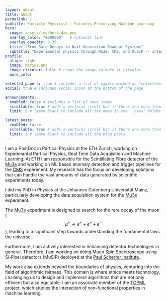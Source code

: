 ```yaml
---
layout: about
title: about
permalink: /
subtitle: Particle Physicist | Fairness-Preserving Machine Learning
hero:
  image: assets/img/hero-daq.png
  overlay_color: "#000000"   # optional tint
  overlay_opacity: 0.35
  title: "From Rare Decays to Next-Generation Readout Systems"
  subtitle: "Experimental physics through Mu3e, CMS, and MuSiP -- integrating detector innovation, machine learning, and real-time, triggerless DAQ systems."
profile:
  align: right
  image: marius.png
  image_circular: false # crops the image to make it circular
  more_info:

selected_papers: true # includes a list of papers marked as "selected={true}"
social: true # includes social icons at the bottom of the page

announcements:
  enabled: false # includes a list of news items
  scrollable: true # adds a vertical scroll bar if there are more than 3 news items
  limit: 5 # leave blank to include all the news in the `_news` folder

latest_posts:
  enabled: false
  scrollable: true # adds a vertical scroll bar if there are more than 3 new posts items
  limit: 3 # leave blank to include all the blog posts
---
```


I am a PostDoc in Partical Physics at the ETH Zurich, working on Experimantal Partical Physics, Real Time Data Acquisition and Machine Learning.
At ETH I am responsible for the Scintillating Fibre detector of the [Mu3e](https://www.psi.ch/en/mu3e) and working on ML based anomaly detection and trigger pipelines for the [CMS](https://home.cern/science/experiments/cms) experiment.
My research has the focus on developing solutions that can handle the vast amounts of data generated by scientific experiments today.

I did my PhD in Physics at the Johannes Gutenberg Universität Mainz, particularly developing the data acquisition system for the [Mu3e](https://www.psi.ch/en/mu3e) experiment. 

The [Mu3e](https://www.psi.ch/en/mu3e) experiment is designed to search for the rare decay of the muon ($$ \mu^+ \rightarrow e^+ + e^+ + e^- $$), leading to a significant step towards understanding the fundamental laws the universe.

Furthermore, I am actively interested in enhancing detector technologies in general.
Therefore, I am working on doing Muon Spin Spectroscopy using Si-Pixel detectors (MuSiP) deployed at the [Paul Scherrer Institute](https://www.psi.ch/en).

My work also extends beyond the boundaries of physics, venturing into the field of algorithmic fairness.
This domain is where ethics meets technology, challenging us to design and implement algorithms that are not only efficient but also equitable.
I am an associate member of the [TOPML](https://topml.uni-mainz.de/) project, which studies the interaction of non-functional properties in machine learning.